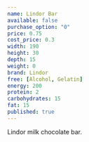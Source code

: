 ```yaml
---
name: Lindor Bar
available: false
purchase_option: "0"
price: 0.75
cost_price: 0.3
width: 190
height: 30
depth: 15
weight: 0
brand: Lindor
free: [Alcohol, Gelatin]
energy: 200
protein: 2
carbohydrates: 15
fat: 15
published: true
---
```

Lindor milk chocolate bar.